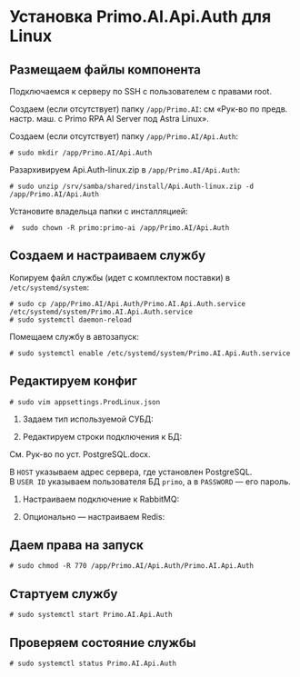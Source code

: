 # Установка Primo.AI.Api.Auth для Linux


## Размещаем файлы компонента

Подключаемся к серверу по SSH с пользователем с правами root. 

Создаем (если отсутствует) папку `/app/Primo.AI`: см «Рук-во по предв. настр. маш. с Primo RPA AI Server под Astra Linux». 

Создаем (если отсутствует) папку `/app/Primo.AI/Api.Auth`:
```
# sudo mkdir /app/Primo.AI/Api.Auth
```

Разархивируем Api.Auth-linux.zip в `/app/Primo.AI/Api.Auth`:	
```
# sudo unzip /srv/samba/shared/install/Api.Auth-linux.zip -d /app/Primo.AI/Api.Auth
```

Установите владельца папки с инсталляцией:
```
#  sudo chown -R primo:primo-ai /app/Primo.AI/Api.Auth
```

## Создаем и настраиваем службу
	 
Копируем файл службы (идет с комплектом поставки) в `/etc/systemd/system`:
```
# sudo cp /app/Primo.AI/Api.Auth/Primo.AI.Api.Auth.service /etc/systemd/system/Primo.AI.Api.Auth.service
# sudo systemctl daemon-reload
```

Помещаем службу в автозапуск:	
```
# sudo systemctl enable /etc/systemd/system/Primo.AI.Api.Auth.service
```
	

## Редактируем конфиг
```
# sudo vim appsettings.ProdLinux.json
```

1. Задаем тип используемой СУБД:
 
1. Редактируем строки подключения к БД:

 
Cм. Рук-во по уст. PostgreSQL.docx.

В `HOST` указываем адрес сервера, где установлен PostgreSQL.	
В `USER ID` указываем пользователя БД `primo`, а в `PASSWORD` — его пароль.



1. Настраиваем подключение к RabbitMQ:
 

1. Опционально — настраиваем Redis:
 


## Даем права на запуск

```
# sudo chmod -R 770 /app/Primo.AI/Api.Auth/Primo.AI.Api.Auth
```

## Стартуем службу

```
# sudo systemctl start Primo.AI.Api.Auth
```

## Проверяем состояние службы
```
# sudo systemctl status Primo.AI.Api.Auth
```
